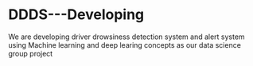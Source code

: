 # DDDS---Developing
We are developing driver drowsiness detection system and alert system using Machine learning and deep learing concepts as our data science group project
